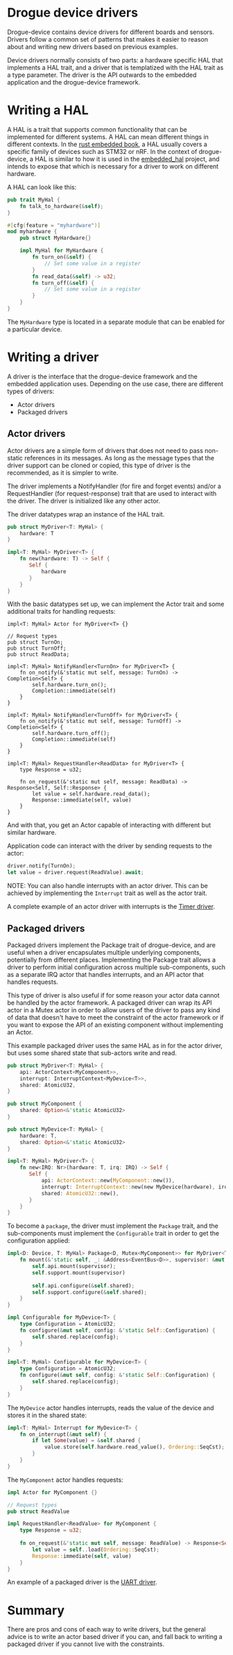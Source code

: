 # Drogue device drivers

Drogue-device contains device drivers for different boards and sensors. Drivers follow a common set of patterns that makes it easier to reason about and writing new drivers based on previous examples.

Device drivers normally consists of two parts: a hardware specific HAL that implements a HAL trait, and a driver that is templatized with the HAL trait as a type parameter. The driver is the API outwards to the embedded application and the drogue-device framework.

# Writing a HAL

A HAL is a trait that supports common functionality that can be implemented for different systems. A HAL can mean different things in different contexts. In the [rust embedded book](https://rust-embedded.github.io/book/design-patterns/hal/index.html), a HAL usually covers a specific family of devices such as STM32 or nRF. In the context of drogue-device, a HAL is similar to how it is used in the [embedded_hal](https://github.com/rust-embedded/embedded-hal) project, and intends to expose that which is necessary for a driver to work on different hardware.

A HAL can look like this:

```rust
pub trait MyHal {
    fn talk_to_hardware(&self);
}

#[cfg(feature = "myhardware")]
mod myhardware {
    pub struct MyHardware{}

    impl MyHal for MyHardware {
        fn turn_on(&self) {
            // Set some value in a register
        }
        fn read_data(&self) -> u32;
        fn turn_off(&self) {
            // Set some value in a register
        }
    }
}
```

The `MyHardware` type is located in a separate module that can be enabled for a particular device.


# Writing a driver

A driver is the interface that the drogue-device framework and the embedded application uses. Depending on the use case, there are different types of drivers:

* Actor drivers
* Packaged drivers

## Actor drivers

Actor drivers are a simple form of drivers that does not need to pass non-static references in its messages. As long as the message types that the driver support can be cloned or copied, this type of driver is the recommended, as it is simpler to write.

The driver implements a NotifyHandler (for fire and forget events) and/or a RequestHandler (for request-response) trait that are used to interact with the driver. The driver is initialized like any other actor.

The driver datatypes wrap an instance of the HAL trait.

```rust
pub struct MyDriver<T: MyHal> {
    hardware: T
}

impl<T: MyHal> MyDriver<T> {
    fn new(hardware: T) -> Self {
       Self {
           hardware
       }
    }
}

```

With the basic datatypes set up, we can implement the Actor trait and some additional traits for handling requests:

```
impl<T: MyHal> Actor for MyDriver<T> {}

// Request types
pub struct TurnOn;
pub struct TurnOff;
pub struct ReadData;

impl<T: MyHal> NotifyHandler<TurnOn> for MyDriver<T> {
    fn on_notify(&'static mut self, message: TurnOn) -> Completion<Self> {
        self.hardware.turn_on();
        Completion::immediate(self)
    }
}

impl<T: MyHal> NotifyHandler<TurnOff> for MyDriver<T> {
    fn on_notify(&'static mut self, message: TurnOff) -> Completion<Self> {
        self.hardware.turn_off();
        Completion::immediate(self)
    }
}

impl<T: MyHal> RequestHandler<ReadData> for MyDriver<T> {
    type Response = u32;
    
    fn on_request(&'static mut self, message: ReadData) -> Response<Self, Self::Response> {
        let value = self.hardware.read_data();
        Response::immediate(self, value)
    }
}
```

And with that, you get an Actor capable of interacting with different but similar hardware.

Application code can interact with the driver by sending requests to the actor:

```rust
driver.notify(TurnOn);
let value = driver.request(ReadValue).await;
```

NOTE: You can also handle interrupts with an actor driver. This can be achieved by implementing the `Interrupt` trait as well as the actor trait.

A complete example of an actor driver with interrupts is the [Timer driver](https://github.com/drogue-iot/drogue-device/tree/master/src/driver/timer).

## Packaged drivers

Packaged drivers implement the Package trait of drogue-device, and are useful when a driver encapsulates multiple underlying components, potentially from different places. Implementing the Package trait allows a driver to perform initial configuration across multiple sub-components, such as a separate IRQ actor that handles interrupts, and an API actor that handles requests. 

This type of driver is also useful if for some reason your actor data cannot be handled by the actor framework. A packaged driver can wrap its API actor in a Mutex actor in order to allow users of the driver to pass any kind of data that doesn't have to meet the constraint of the actor framework or if you want to expose the API of an existing component without implementing an Actor.

This example packaged driver uses the same HAL as in for the actor driver, but uses some shared state that sub-actors write and read.

```rust
pub struct MyDriver<T: MyHal> {
    api: ActorContext<MyComponent>>,
    interrupt: InterruptContext<MyDevice<T>>,
    shared: AtomicU32,
}

pub struct MyComponent {
    shared: Option<&'static AtomicU32>
}

pub struct MyDevice<T: MyHal> {
    hardware: T,
    shared: Option<&'static AtomicU32>
}

impl<T: MyHal> MyDriver<T> {
    fn new<IRQ: Nr>(hardware: T, irq: IRQ) -> Self {
       Self {
           api: ActorContext::new(MyComponent::new()),
           interrupt: InterruptContext::new(new MyDevice(hardware), irq),
           shared: AtomicU32::new(),
       }
    }
}
```

To become a `package`, the driver must implement the `Package` trait, and the sub-components must implement the `Configurable` trait in order to get the configuration applied:

```rust
impl<D: Device, T: MyHal> Package<D, Mutex<MyComponent>> for MyDriver<T> {
    fn mount(&'static self, _: &Address<EventBus<D>>, supervisor: &mut Supervisor) {
        self.api.mount(supervisor);
        self.support.mount(supervisor)
        
        self.api.configure(&self.shared);
        self.support.configure(&self.shared);
    }
}

impl Configurable for MyDevice<T> {
    type Configuration = AtomicU32;
    fn configure(&mut self, config: &'static Self::Configuration) {
        self.shared.replace(config);
    }
}

impl<T: MyHal> Configurable for MyDevice<T> {
    type Configuration = AtomicU32;
    fn configure(&mut self, config: &'static Self::Configuration) {
        self.shared.replace(config);
    }
}
```

The `MyDevice` actor handles interrupts, reads the value of the device and stores it in the shared state:

```rust
impl<T: MyHal> Interrupt for MyDevice<T> {
    fn on_interrupt(&mut self) {
        if let Some(value) = &self.shared {
            value.store(self.hardware.read_value(), Ordering::SeqCst);
        }
    }
}
```

The `MyComponent` actor handles requests:

```rust
impl Actor for MyComponent {}

// Request types
pub struct ReadValue

impl RequestHandler<ReadValue> for MyComponent {
    type Response = u32;
    
    fn on_request(&'static mut self, message: ReadValue) -> Response<Self, Self::Response> {
        let value = self..load(Ordering::SeqCst);
        Response::immediate(self, value)
    }
}
```

An example of a packaged driver is the [UART driver](https://github.com/drogue-iot/drogue-device/tree/master/src/driver/uart).

# Summary

There are pros and cons of each way to write drivers, but the general advice is to write an actor based driver if you can, and fall back to writing a packaged driver if you cannot live with the constraints.

